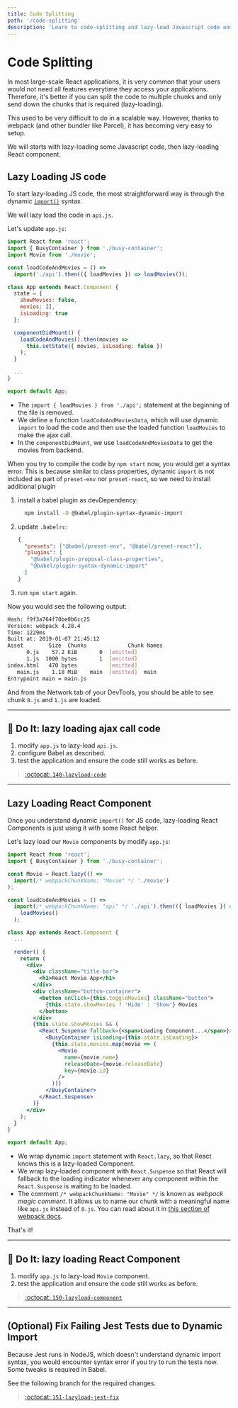 ```yaml
---
title: Code Splitting
path: '/code-splitting'
description: 'Learn to code-splitting and lazy-load Javascript code and React component.'
---
```


# Code Splitting

In most large-scale React applications, it is very common that your users would not need all features everytime they access your applications. Therefore, it's better if you can split the code to multiple chunks and only send down the chunks that is required (lazy-loading).

This used to be very difficult to do in a scalable way. However, thanks to webpack (and other bundler like Parcel), it has becoming very easy to setup.

We will starts with lazy-loading some Javascript code, then lazy-loading React component.

## Lazy Loading JS code

To start lazy-loading JS code, the most straightforward way is through the dynamic [`import()`][dynamic-import] syntax.

We will lazy load the code in `api.js`.

Let's update `app.js`:

```jsx
import React from 'react';
import { BusyContainer } from './busy-container';
import Movie from './movie';

const loadCodeAndMovies = () =>
  import('./api').then(({ loadMovies }) => loadMovies());

class App extends React.Component {
  state = {
    showMovies: false,
    movies: [],
    isLoading: true
  };

  componentDidMount() {
    loadCodeAndMovies().then(movies =>
      this.setState({ movies, isLoading: false })
    );
  }

  ...
}

export default App;
```

- The `import { loadMovies } from './api';` statement at the beginning of the file is removed.
- We define a function `loadCodeAndMoviesData`, which will use dynamic `import` to load the code and then use the loaded function `loadMovies` to make the ajax call.
- In the `componentDidMount`, we use `loadCodeAndMoviesData` to get the movies from backend.

When you try to compile the code by `npm start` now, you would get a syntax error. This is because similar to class properties, dynamic `import` is not included as part of `preset-env` nor `preset-react`, so we need to install additional plugin

1. install a babel plugin as devDependency:
   ```bash
     npm install -D @babel/plugin-syntax-dynamic-import
   ```
1. update `.babelrc`:
   ```json
   {
     "presets": ["@babel/preset-env", "@babel/preset-react"],
     "plugins": [
       "@babel/plugin-proposal-class-properties",
       "@babel/plugin-syntax-dynamic-import"
     ]
   }
   ```
1. run `npm start` again.

Now you would see the following output:

```bash
Hash: f9f3a764f70be0b6cc25
Version: webpack 4.28.4
Time: 1229ms
Built at: 2019-01-07 21:45:12
Asset        Size  Chunks             Chunk Names
      0.js    57.2 KiB       0  [emitted]
      1.js  1000 bytes       1  [emitted]
index.html   470 bytes          [emitted]
   main.js    1.18 MiB    main  [emitted]  main
Entrypoint main = main.js
```

And from the Network tab of your DevTools, you should be able to see chunk `0.js` and `1.js` are loaded.

<hr >

## :pencil: Do It: lazy loading ajax call code

1. modify `app.js` to lazy-load `api.js`.
1. configure Babel as described.
1. test the application and ensure the code still works as before.

> [:octocat: `140-lazyload-code`](https://github.com/malcolm-kee/react-movie-app/tree/140-lazyload-code)

<hr >

## Lazy Loading React Component

Once you understand dynamic `import()` for JS code, lazy-loading React Components is just using it with some React helper.

Let's lazy load our `Movie` components by modify `app.js`:

```jsx
import React from 'react';
import { BusyContainer } from './busy-container';

const Movie = React.lazy(() =>
  import(/* webpackChunkName: "Movie" */ './movie')
);

const loadCodeAndMovies = () =>
  import(/* webpackChunkName: "api" */ './api').then(({ loadMovies }) =>
    loadMovies()
  );

class App extends React.Component {
  ...

  render() {
    return (
      <div>
        <div className="title-bar">
          <h1>React Movie App</h1>
        </div>
        <div className="button-container">
          <button onClick={this.toggleMovies} className="button">
            {this.state.showMovies ? 'Hide' : 'Show'} Movies
          </button>
        </div>
        {this.state.showMovies && (
          <React.Suspense fallback={<span>Loading Component...</span>}>
            <BusyContainer isLoading={this.state.isLoading}>
              {this.state.movies.map(movie => (
                <Movie
                  name={movie.name}
                  releaseDate={movie.releaseDate}
                  key={movie.id}
                />
              ))}
            </BusyContainer>
          </React.Suspense>
        )}
      </div>
    );
  }
}

export default App;
```

- We wrap dynamic `import` statement with `React.lazy`, so that React knows this is a lazy-loaded Component.
- We wrap lazy-loaded component with `React.Suspense` so that React will fallback to the loading indicator whenever any component within the `React.Suspense` is waiting to be loaded.
- The comment `/* webpackChunkName: "Movie" */` is known as _webpack magic comment_. It allows us to name our chunk with a meaningful name like `api.js` instead of `0.js`. You can read about it in [this section of webpack docs][webpack-dynamic-imports].

That's it!

<hr >

## :pencil: Do It: lazy loading React Component

1. modify `app.js` to lazy-load `Movie` component.
1. test the application and ensure the code still works as before.

> [:octocat: `150-lazyload-component`](https://github.com/malcolm-kee/react-movie-app/tree/150-lazyload-component)

<hr >

## (Optional) Fix Failing Jest Tests due to Dynamic Import

Because Jest runs in NodeJS, which doesn't understand dynamic import syntax, you would encounter syntax error if you try to run the tests now. Some tweaks is required in Babel.

See the following branch for the required changes.

> [:octocat: `151-lazyload-jest-fix`](https://github.com/malcolm-kee/react-movie-app/tree/151-lazyload-jest-fix)

[dynamic-import]: https://developers.google.com/web/updates/2017/11/dynamic-import
[webpack-dynamic-imports]: https://webpack.js.org/guides/code-splitting/#dynamic-imports
